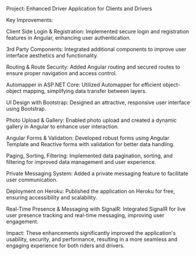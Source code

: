 Project: Enhanced Driver Application for Clients and Drivers

Key Improvements:

Client Side Login & Registration: Implemented secure login and registration features in Angular, enhancing user authentication.

3rd Party Components: Integrated additional components to improve user interface aesthetics and functionality.

Routing & Route Security: Added Angular routing and secured routes to ensure proper navigation and access control.

Automapper in ASP.NET Core: Utilized Automapper for efficient object-object mapping, simplifying data transfer between layers.

UI Design with Bootstrap: Designed an attractive, responsive user interface using Bootstrap.

Photo Upload & Gallery: Enabled photo upload and created a dynamic gallery in Angular to enhance user interaction.

Angular Forms & Validation: Developed robust forms using Angular Template and Reactive forms with validation for better data handling.

Paging, Sorting, Filtering: Implemented data pagination, sorting, and filtering for improved data management and user experience.

Private Messaging System: Added a private messaging feature to facilitate user communication.

Deployment on Heroku: Published the application on Heroku for free, ensuring accessibility and scalability.

Real-Time Presence & Messaging with SignalR: Integrated SignalR for live user presence tracking and real-time messaging, improving user engagement.



Impact:
These enhancements significantly improved the application's usability, security, and performance, resulting in a more seamless and engaging experience for both riders and drivers.
